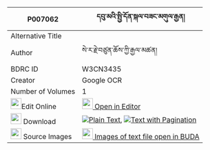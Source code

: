 |P007062|དབུ་མའི་སྤྱི་དོན་སྐལ་བཟང་མགུལ་རྒྱན། 
| --- | --- 
|Alternative Title |
|Author| སེ་ར་རྗེ་བཙུན་ཆོས་ཀྱི་རྒྱལ་མཚན།
|BDRC ID | W3CN3435
|Creator | Google OCR
|Number of Volumes| 1
|<img width="25" src="https://img.icons8.com/color/25/000000/edit-property.png">Edit Online| [<img width="25" src="https://avatars.githubusercontent.com/u/45091458?s=200&v=4"> Open in Editor](http://editor.openpecha.org/P007062)
|<img width="25" src="https://img.icons8.com/fluent/48/000000/download-2.png"/>  Download | [![](https://img.icons8.com/color/20/000000/txt.png)Plain Text](https://github.com/Openpecha/P007062/releases/download/v1/uma_i_chidon_kalzang_gulgyen_plain_P007062.zip), [![](https://img.icons8.com/color/20/000000/txt.png)Text with Pagination](https://github.com/Openpecha/P007062/releases/download/v1/uma_i_chidon_kalzang_gulgyen_pages_P007062.zip)
|<img width="25" src="https://img.icons8.com/plasticine/100/000000/pictures-folder.png"/>  Source Images | [<img width="25" src="https://library.bdrc.io/icons/BUDA-small.svg"> Images of text file open in BUDA](https://library.bdrc.io/show/bdr:W3CN3435)
